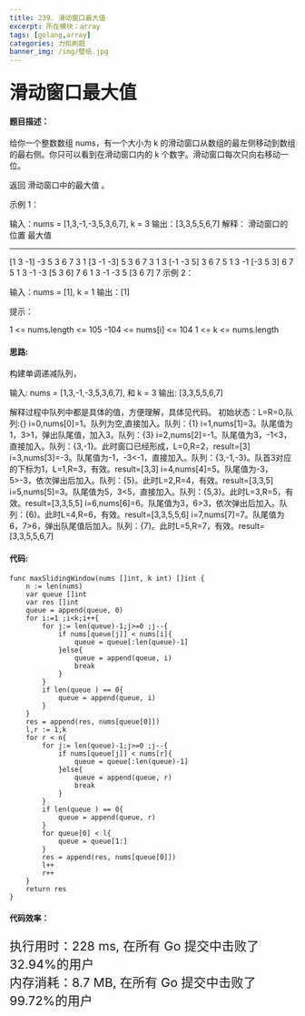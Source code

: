 ```yaml
---
title: 239. 滑动窗口最大值
excerpt: 所在模块：array
tags: [golang,array]
categories: 力扣刷题
banner_img: /img/壁纸.jpg
---
```


### <font size=6px>滑动窗口最大值</font>

#### 题目描述：

给你一个整数数组 nums，有一个大小为 k 的滑动窗口从数组的最左侧移动到数组的最右侧。你只可以看到在滑动窗口内的 k 个数字。滑动窗口每次只向右移动一位。

返回 滑动窗口中的最大值 。

 

示例 1：

输入：nums = [1,3,-1,-3,5,3,6,7], k = 3
输出：[3,3,5,5,6,7]
解释：
滑动窗口的位置                最大值
---------------               -----
[1  3  -1] -3  5  3  6  7       3
 1 [3  -1  -3] 5  3  6  7       3
 1  3 [-1  -3  5] 3  6  7       5
 1  3  -1 [-3  5  3] 6  7       5
 1  3  -1  -3 [5  3  6] 7       6
 1  3  -1  -3  5 [3  6  7]      7
示例 2：

输入：nums = [1], k = 1
输出：[1]


提示：

1 <= nums.length <= 105
-104 <= nums[i] <= 104
1 <= k <= nums.length

#### 思路:

构建单调递减队列，

输入: nums = [1,3,-1,-3,5,3,6,7], 和 k = 3
输出: [3,3,5,5,6,7]

解释过程中队列中都是具体的值，方便理解，具体见代码。
初始状态：L=R=0,队列:{}
i=0,nums[0]=1。队列为空,直接加入。队列：{1}
i=1,nums[1]=3。队尾值为1，3>1，弹出队尾值，加入3。队列：{3}
i=2,nums[2]=-1。队尾值为3，-1<3，直接加入。队列：{3,-1}。此时窗口已经形成，L=0,R=2，result=[3]
i=3,nums[3]=-3。队尾值为-1，-3<-1，直接加入。队列：{3,-1,-3}。队首3对应的下标为1，L=1,R=3，有效。result=[3,3]
i=4,nums[4]=5。队尾值为-3，5>-3，依次弹出后加入。队列：{5}。此时L=2,R=4，有效。result=[3,3,5]
i=5,nums[5]=3。队尾值为5，3<5，直接加入。队列：{5,3}。此时L=3,R=5，有效。result=[3,3,5,5]
i=6,nums[6]=6。队尾值为3，6>3，依次弹出后加入。队列：{6}。此时L=4,R=6，有效。result=[3,3,5,5,6]
i=7,nums[7]=7。队尾值为6，7>6，弹出队尾值后加入。队列：{7}。此时L=5,R=7，有效。result=[3,3,5,5,6,7]

#### 代码:

```golang
func maxSlidingWindow(nums []int, k int) []int {
    n := len(nums)
    var queue []int
    var res []int
    queue = append(queue, 0)
    for i:=1 ;i<k;i++{
        for j:= len(queue)-1;j>=0 ;j--{
            if nums[queue[j]] < nums[i]{
                queue = queue[:len(queue)-1]
            }else{
                queue = append(queue, i)
                break
            }
        }
        if len(queue ) == 0{
            queue = append(queue, i)
        }
    }
    res = append(res, nums[queue[0]])
    l,r := 1,k
    for r < n{
        for j:= len(queue)-1;j>=0 ;j--{
            if nums[queue[j]] < nums[r]{
                queue = queue[:len(queue)-1]
            }else{
                queue = append(queue, r)
                break
            }
        }
        if len(queue ) == 0{
            queue = append(queue, r)
        }
        for queue[0] < l{
            queue = queue[1:]
        }
        res = append(res, nums[queue[0]])
        l++
        r++
    }
    return res
}
```

#### 代码效率：

<p class="note note-primary"; style="font-size:22px">
   执行用时：228 ms, 在所有 Go 提交中击败了32.94%的用户<br>
   内存消耗：8.7 MB, 在所有 Go 提交中击败了99.72%的用户
</p>



